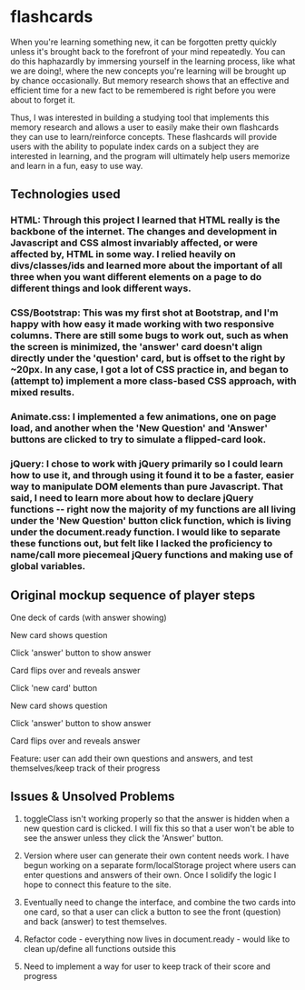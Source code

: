
# flashcards

When you're learning something new, it can be forgotten pretty quickly unless it's brought back to the forefront of your mind repeatedly. You can do this haphazardly by immersing yourself in the learning process, like what we are doing!, where the new concepts you're learning will be brought up by chance occasionally. But memory research shows that an effective and efficient time for a new fact to be remembered is right before you were about to forget it. 

Thus, I was interested in building a studying tool that implements this memory research and allows a user to easily make their own flashcards they can use to learn/reinforce concepts. These flashcards will provide users with the ability to populate index cards on a subject they are interested in learning, and the program will ultimately help users memorize and learn in a fun, easy to use way.




## Technologies used

### HTML: Through this project I learned that HTML really is the backbone of the internet. The changes and development in Javascript and CSS almost invariably affected, or were affected by, HTML in some way. I relied heavily on divs/classes/ids and learned more about the important of all three when you want different elements on a page to do different things and look different ways.

### CSS/Bootstrap: This was my first shot at Bootstrap, and I'm happy with how easy it made working with two responsive columns. There are still some bugs to work out, such as when the screen is minimized, the 'answer' card doesn't align directly under the 'question' card, but is offset to the right by ~20px. In any case, I got a lot of CSS practice in, and began to (attempt to) implement a more class-based CSS approach, with mixed results.

### Animate.css: I implemented a few animations, one on page load, and another when the 'New Question' and 'Answer' buttons are clicked to try to simulate a flipped-card look.

### jQuery: I chose to work with jQuery primarily so I could learn how to use it, and through using it found it to be a faster, easier way to manipulate DOM elements than pure Javascript. That said, I need to learn more about how to declare jQuery functions -- right now the majority of my functions are all living under the 'New Question' button click function, which is living under the document.ready function. I would like to separate these functions out, but felt like I lacked the proficiency to name/call more piecemeal jQuery functions and making use of global variables.




## Original mockup sequence of player steps
One deck of cards (with answer showing)

New card shows question

Click 'answer' button to show answer 

Card flips over and reveals answer

Click 'new card' button

New card shows question

Click 'answer' button to show answer

Card flips over and reveals answer

Feature: user can add their own questions and answers, and test themselves/keep track of their progress


## Issues & Unsolved Problems

1. toggleClass isn't working properly so that the answer is hidden when a new question card is clicked. I will fix this so that a user won't be able to see the answer unless they click the 'Answer' button.

2. Version where user can generate their own content needs work. I have begun working on a separate form/localStorage project where users can enter questions and answers of their own. Once I solidify the logic I hope to connect this feature to the site.

3. Eventually need to change the interface, and combine the two cards into one card, so that a user can click a button to see the front (question) and back (answer) to test themselves.

4. Refactor code - everything now lives in document.ready - would like to clean up/define all functions outside this

5. Need to implement a way for user to keep track of their score and progress

